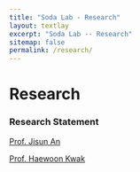 ```yaml
---
title: "Soda Lab - Research"
layout: textlay
excerpt: "Soda Lab -- Research"
sitemap: false
permalink: /research/
---
```


# Research

### Research Statement
[Prof. Jisun An](https://soda-labo.github.io/downloads/JisunAn_Research_Statement_Jan_2022)

[Prof. Haewoon Kwak](https://soda-labo.github.io/downloads/HaewoonKwak_Research_Statement_Jan_2022)


